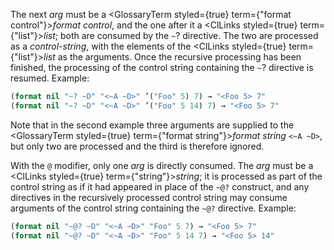 
The next *arg* must be a <GlossaryTerm styled={true} term={"format control"}><i>format control</i></GlossaryTerm>, and the one after it a <ClLinks styled={true} term={"list"}><i>list</i></ClLinks>; both are consumed by the `~`? directive. The two are processed as a *control-string*, with the elements of the <ClLinks styled={true} term={"list"}><i>list</i></ClLinks> as the arguments. Once the recursive processing has been finished, the processing of the control string containing the `~`? directive is resumed. Example:

```lisp
(format nil "~? ~D" "<~A ~D>" ’("Foo" 5) 7) → "<Foo 5> 7"
(format nil "~? ~D" "<~A ~D>" ’("Foo" 5 14) 7) → "<Foo 5> 7"
```

Note that in the second example three arguments are supplied to the <GlossaryTerm styled={true} term={"format string"}><i>format string</i></GlossaryTerm> `<~A ~D>`, but only two are processed and the third is therefore ignored.

With the `@` modifier, only one *arg* is directly consumed. The *arg* must be a <ClLinks styled={true} term={"string"}><i>string</i></ClLinks>; it is processed as part of the control string as if it had appeared in place of the `~@?` construct, and any directives in the recursively processed control string may consume arguments of the control string containing the `~@?` directive. Example:

```lisp
(format nil "~@? ~D" "<~A ~D>" "Foo" 5 7) → "<Foo 5> 7"
(format nil "~@? ~D" "<~A ~D>" "Foo" 5 14 7) → "<Foo 5> 14"
```
